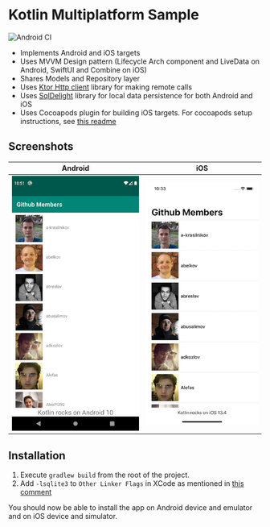 # Kotlin Multiplatform Sample

![Android CI](https://github.com/jshvarts/KmpGithubMVVM/workflows/Android%20CI/badge.svg)

* Implements Android and iOS targets
* Uses MVVM Design pattern (Lifecycle Arch component and LiveData on Android, SwiftUI and Combine on iOS)
* Shares Models and Repository layer
* Uses [Ktor Http client](https://ktor.io/clients/index.html) library for making remote calls
* Uses [SqlDelight](https://github.com/cashapp/sqldelight) library for local data persistence for both Android and iOS
* Uses Cocoapods plugin for building iOS targets. For cocoapods setup instructions, see [this readme](https://github.com/jshvarts/KmpGithub)

## Screenshots

Android                    |  iOS
:-------------------------:|:-------------------------:
![android](docs/android.png?raw=true) | ![ios](docs/ios.png)

## Installation

1. Execute `gradlew build` from the root of the project.
2. Add `-lsqlite3` to `Other Linker Flags` in XCode as mentioned in [this comment](https://github.com/cashapp/sqldelight/issues/1442#issuecomment-523435492)

You should now be able to install the app on Android device and emulator and on iOS device and simulator.
